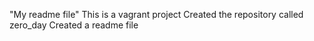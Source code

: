 "My readme file"
This is a vagrant project
Created the repository called zero_day
Created a readme file
